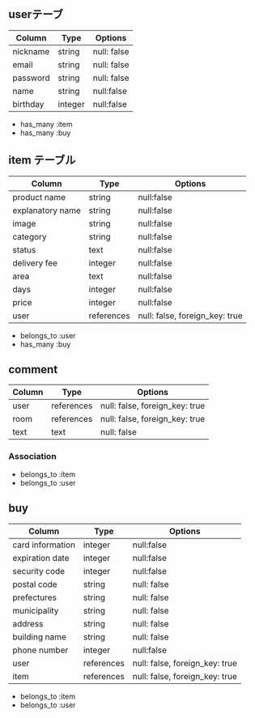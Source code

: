 ## userテーブ
| Column   | Type   | Options     |
| -------- | ------ | ----------- |
| nickname     | string | null: false |
| email    | string | null: false |
| password | string | null: false |
| name | string | null:false |
| birthday | integer | null:false |
- has_many :item
- has_many :buy

## item テーブル
| Column | Type   | Options     |
| ------ | ------ | ----------- |
| product name   | string | null:false |
| explanatory name|string | null:false |
| image |string | null:false |
| category| string | null:false |
| status| text | null:false |
| delivery fee |integer | null:false |
| area| text | null:false |
| days|integer | null:false |
| price|integer | null:false |
| user   | references | null: false, foreign_key: true |
- belongs_to :user
- has_many :buy

## comment
| Column | Type       | Options                        |
| ------ | ---------- | ------------------------------ |
| user   | references | null: false, foreign_key: true |
| room   | references | null: false, foreign_key: true |
| text        | text       | null: false       |
### Association
- belongs_to :item
- belongs_to :user

## buy
| Column | Type       | Options                        |
| ------ | ---------- | ------------------------------ |
| card information|integer | null:false |
| expiration date|integer | null:false |
| security code|integer | null:false |
| postal code | string | null: false |
| prefectures| string | null: false |
| municipality | string | null: false |
| address| string | null: false |
| building name| string | null: false |
| phone number |integer | null:false |
| user   | references | null: false, foreign_key: true |
| item   | references | null: false, foreign_key: true |
- belongs_to :item
- belongs_to :user